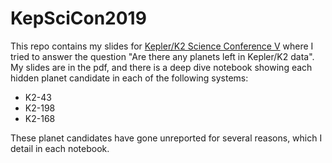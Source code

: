 # KepSciCon2019

This repo contains my slides for [Kepler/K2 Science Conference V](https://keplerscience.arc.nasa.gov/scicon-2019/) where I tried to answer the question "Are there any planets left in Kepler/K2 data". My slides are in the pdf, and there is a deep dive notebook showing each hidden planet candidate in each of the following systems:

* K2-43
* K2-198
* K2-168

These planet candidates have gone unreported for several reasons, which I detail in each notebook.
